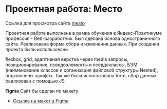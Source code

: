 # Проектная работа: Место
Ссылка для просмотра сайта [mesto](https://sigyre.github.io/mesto/)

Проектная работа выполнена в рамка обучения в Яндекс-Практикуме профессия - Веб-разработчик. 
Был сделана основа одностраничного сайта. Реализована форма сбора и изменения данных. При создании проекта были использованы

flexbox, grid, адаптивная верстка через media запросы, позиционирование, псведоэлементы и псевдоклассы, БЭМ (наименование классов и организация файловой структуры Nested), подключены шрифты. Так же была использована form, сбор данных реализован с помощью JS


**Figma**
Сайт бы сделан по макету
* [Ссылка на макет в Figma](https://www.figma.com/file/2cn9N9jSkmxD84oJik7xL7/JavaScript.-Sprint-4?node-id=0%3A1)

